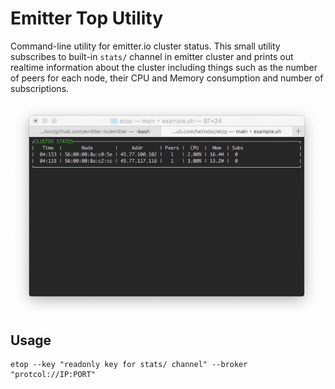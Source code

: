 # Emitter Top Utility
Command-line utility for emitter.io cluster status. This small utility subscribes to built-in `stats/` channel in emitter cluster and prints out realtime information about the cluster including things such as the number of peers for each node, their CPU and Memory consumption and number of subscriptions.

![alt text](demo.gif "Demo of ETOP Utility")

## Usage

```
etop --key "readonly key for stats/ channel" --broker "protcol://IP:PORT"
```